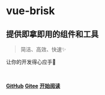 # vue-brisk

## 提供即拿即用的组件和工具

> 简洁、高效、快速✨

让你的开发得心应手🐾

<span id="busuanzi_container_site_pv" style='display:none'>
🍺总访问量：<span id="busuanzi_value_site_pv"></span> 次 |
</span>
<span id="busuanzi_container_site_uv" style='display:none'>
    🍻总访客数：<span id="busuanzi_value_site_uv"></span> 人
</span>

<br>

[**GitHub**](https://github.com/jl15988/vue-brisk.git) [**Gitee**](https://gitee.com/jl15988/vue-brisk.git) [**开始阅读**](README.md)